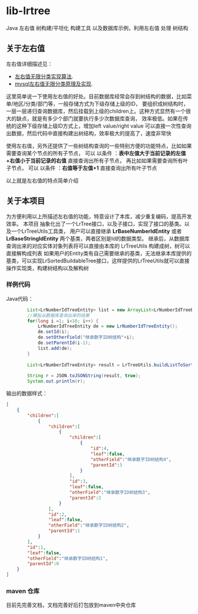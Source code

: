 # lib-lrtree
Java 左右值 树构建/平坦化 构建工具 以及数据库示例，利用左右值 处理 树结构

## 关于左右值
左右值详细描述见：
*  [左右值无限分类实现算法](https://www.cnblogs.com/hellowzd/p/4773261.html "左右值无限分类实现算法"). 
*  [mysql左右值无限分类原理及实现](https://blog.csdn.net/liwenxia626/article/details/81316747 "mysql左右值无限分类原理及实现"). 

这里简单说一下使用左右值的好处。目前数据库经常会存到树结构的数据，比如菜单/地区/分类/部门等，一般存储方式为下级存储上级的ID，
要组织成树结构时，一层一层递归查询数据库，然后挂载到上级的children上。这种方式显然有一个很大的缺点，就是有多少个部门就要执行多少次数据库查询，
效率极低。如果在传统的这种下级存储上级ID方式上，增加left value/right value 可以直接一次性查询出数据，然后代码中直接构建出树结构，效率极大的提高了，速度非常快

使用左右值，另外还提供了一些树结构查询的一些特别方便的功能特点，比如如果需要查询某个节点的所有子节点，
 可以 以条件 ：**表中左值大于当前记录的左值+右值小于当前记录的右值** 直接查询出所有子节点，
 再比如如果需要查询所有叶子节点，
 可以 以条件 ：**右值等于左值+1** 直接查询出所有叶子节点
 
 以上就是左右值的特点简单介绍
 
 
## 关于本项目
为方便利用以上所描述左右值的功能，特意设计了本库，减少重复编码，提高开发效率。
本项目 抽象化出了一个LrTree接口，以及子接口，实现了接口的基类。以及一个LrTreeUtils工具类，
用户可以直接继承 **LrBaseNumberIdEntity** 或者 **LrBaseStringIdEntity** 两个基类，两者区别是Id的数据类型。
继承后，从数据库查询出来的对应实体对象列表将可以直接由本库的 LrTreeUtils 构建成树，树可以直接解构成列表
如果用户的Entity类有自己需要继承的基类，无法继承本库提供的基类，可以实现LrSortedBuildableTree接口，这样提供的LrTreeUtils就可以直接操作实现类，构建树结构以及解构树


### 样例代码

Java代码：

```java
		List<LrNumberIdTreeEntity> list = new ArrayList<LrNumberIdTreeEntity>();
		//模拟从数据库查询出来的结果
		for(long i =1; i<10; i++) {
			LrNumberIdTreeEntity de = new LrNumberIdTreeEntity();
			de.setId(i);
			de.setOtherField("继承数字ID树结构"+i);
			de.setParentId(i-1);
			list.add(de);
		}
		
		List<LrNumberIdTreeEntity> result = LrTreeUtils.buildListToSortedTree(list, 0L);
		
		String r = JSON.toJSONString(result, true);
		System.out.println(r);
```
输出的数据样式：

```json
[
	{
		"children":[
			{
				"children":[
					{
						"children":[
							{
								"id":4,
								"leaf":false,
								"otherField":"继承数字ID树结构4",
								"parentId":3
							}
						],
						"id":3,
						"leaf":false,
						"otherField":"继承数字ID树结构3",
						"parentId":2
					}
				],
				"id":2,
				"leaf":false,
				"otherField":"继承数字ID树结构2",
				"parentId":1
			}
		],
		"id":1,
		"leaf":false,
		"otherField":"继承数字ID树结构1",
		"parentId":0
	}
]
```

### maven 仓库

目前先完善文档，文档完善好后打包放到maven中央仓库